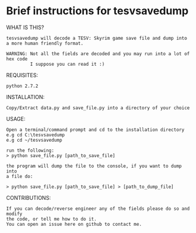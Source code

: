 # Brief instructions for tesvsavedump

WHAT IS THIS?

    tesvsavedump will decode a TESV: Skyrim game save file and dump into
    a more human friendly format.
    
    WARNING: Not all the fields are decoded and you may run into a lot of hex code
             I suppose you can read it :)

REQUISITES:

    python 2.7.2
    
INSTALLATION:
    
    Copy/Extract data.py and save_file.py into a directory of your choice
    
USAGE:
    
    Open a terminal/command prompt and cd to the installation directory
    e.g cd C:\tesvsavedump
    e.g cd ~/tesvsavedump
    
    run the following:
    > python save_file.py [path_to_save_file]
    
    the program will dump the file to the console, if you want to dump into
    a file do:
    
    > python save_file.py [path_to_save_file] > [path_to_dump_file]
    
CONTRIBUTIONS:

    If you can decode/reverse engineer any of the fields please do so and modify 
    the code, or tell me how to do it.
    You can open an issue here on github to contact me.